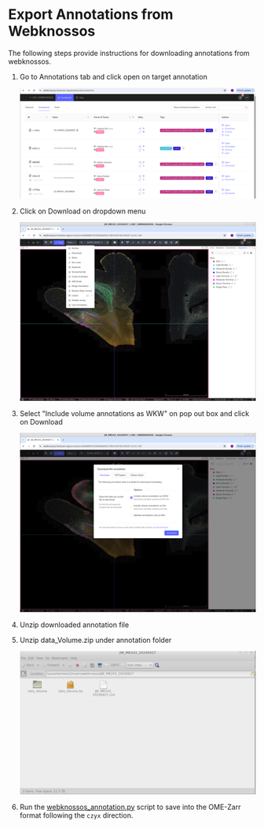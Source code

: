 # Export Annotations from Webknossos

The following steps provide instructions for downloading annotations from webknossos. 

1. Go to Annotations tab and click open on target annotation


    ![](img/webknossos_annotation.png)

2. Click on Download on dropdown menu

    ![](img/download.png)

3. Select "Include volume annotations as WKW" on pop out box and click on Download

    ![](img/download2.png)

4. Unzip downloaded annotation file 

5. Unzip data_Volume.zip under annotation folder 

    ![](img/data_volume.png)

6. Run the [webknossos_annotation.py](https://github.com/lincbrain/linc-convert/blob/main/linc_convert/modalities/wk/webknossos_annotation.py) script to save into the OME-Zarr format following the `czyx` direction. 

   
